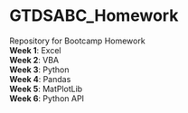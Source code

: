 # GTDSABC_Homework
Repository for Bootcamp Homework <br>
**Week 1**: Excel  <br>
**Week 2**: VBA  <br>
**Week 3**: Python  <br>
**Week 4**: Pandas  <br>
**Week 5**: MatPlotLib  <br>
**Week 6**: Python API  <br>
